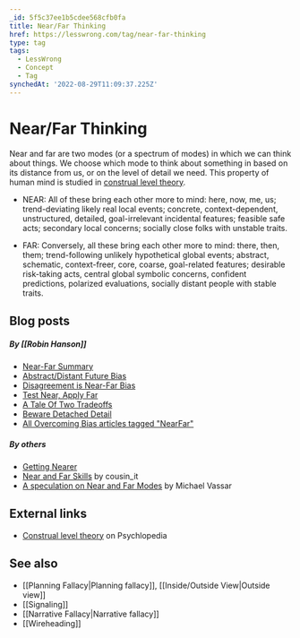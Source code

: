 ```yaml
---
_id: 5f5c37ee1b5cdee568cfb0fa
title: Near/Far Thinking
href: https://lesswrong.com/tag/near-far-thinking
type: tag
tags:
  - LessWrong
  - Concept
  - Tag
synchedAt: '2022-08-29T11:09:37.225Z'
---
```

# Near/Far Thinking

Near and far are two modes (or a spectrum of modes) in which we can think about things. We choose which mode to think about something in based on its distance from us, or on the level of detail we need. This property of human mind is studied in [construal level theory](http://www.psych-it.com.au/Psychlopedia/article.asp?id=79).

*   NEAR: All of these bring each other more to mind: here, now, me, us; trend-deviating likely real local events; concrete, context-dependent, unstructured, detailed, goal-irrelevant incidental features; feasible safe acts; secondary local concerns; socially close folks with unstable traits.

*   FAR: Conversely, all these bring each other more to mind: there, then, them; trend-following unlikely hypothetical global events; abstract, schematic, context-freer, core, coarse, goal-related features; desirable risk-taking acts, central global symbolic concerns, confident predictions, polarized evaluations, socially distant people with stable traits.

Blog posts
----------

##### By [[Robin Hanson]]

*   [Near-Far Summary](http://www.overcomingbias.com/2010/06/near-far-summary.html)
*   [Abstract/Distant Future Bias](http://www.overcomingbias.com/2008/11/abstractdistant.html)
*   [Disagreement is Near-Far Bias](http://www.overcomingbias.com/2009/01/disagreement-is-nearfar-bias.html)
*   [Test Near, Apply Far](http://www.overcomingbias.com/2008/12/test-near-apply.html)
*   [A Tale Of Two Tradeoffs](http://www.overcomingbias.com/2009/01/a-tale-of-two-tradeoffs.html)
*   [Beware Detached Detail](http://www.overcomingbias.com/2009/01/beware-detached-detail.html)
*   [All Overcoming Bias articles tagged "NearFar"](http://www.overcomingbias.com/tag/nearfar)

##### By others

*   [Getting Nearer](http://lesswrong.com/lw/xq/getting_nearer/)
*   [Near and Far Skills](http://lesswrong.com/lw/1c2/near_and_far_skills/) by cousin_it
*   [A speculation on Near and Far Modes](http://lesswrong.com/lw/2hf/a_speculation_on_near_and_far_modes/) by Michael Vassar

External links
--------------

*   [Construal level theory](http://www.psych-it.com.au/Psychlopedia/article.asp?id=79) on Psychlopedia

See also
--------

*   [[Planning Fallacy|Planning fallacy]], [[Inside/Outside View|Outside view]]
*   [[Signaling]]
*   [[Narrative Fallacy|Narrative fallacy]]
*   [[Wireheading]]